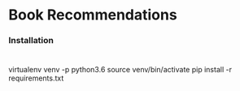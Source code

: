# Book Recommendations

### Installation

#
virtualenv venv -p python3.6
source venv/bin/activate
pip install -r requirements.txt
